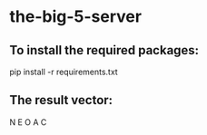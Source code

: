 # the-big-5-server

## To install the required packages:
pip install -r requirements.txt

## The result vector:
N E O A C
